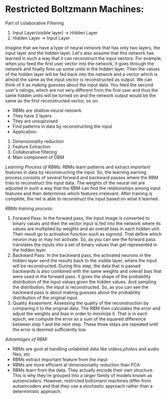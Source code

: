 # Restricted Boltzmann Machines:

Part of colaborative Filtering


1. Input Layer(visible layer) -> Hidden Layer
2. Hidden Layer -> Input Layer

Imagine that we have a type of neural network that has only two layers, the input layer and the hidden layer. Let's also assume that this network has learned in such a way that it can reconstruct the input vectors. For example, when you feed the first user vector into the network, it goes through the network and finally fires up some units in the hidden layer. Then the values of the hidden layer will be fed back into the network and a vector which is almost the same as the input vector is reconstructed as output. We can think of it as making guesses about the input data. You feed the second user's ratings, which are not very different from the first user and thus the same hidden units will be turned on and the network output would be the same as the first reconstructed vector, so on.

- RBMs are shallow neural netowrk
- They have 2 layers
- They are unsuprvised
- Find patterns in data by reconstructing the input
- Application:
1. Dimensionality reduction
2. Feature Extraction
3. Collaborative filtering
4. Main component of DBM

*Learning Process of RBMs:* RBMs learn patterns and extract important features in data by reconstructing the input. So, the learning earning process consists of several forward and backward passes where the RBM tries to reconstruct the input data. The weights of the neural net are adjusted in such a way that the RBM can find the relationships among input features and then determines which features irrelevant. After training is complete, the net is able to reconstruct the input based on what it learned.

*RBMs training process:*
1. Forward Pass: In the forward pass, the input image is converted to binary values and then the vector input is fed into the network where its values are multiplied by weights and an overall bias in each hidden unit. Then result go to activation function such as sigmoid. That define which neuron may or may not activate.  So, as you can see the forward pass translates the inputs into a set of binary values that get represented in the hidden layer.
2. Backward Pass: In the backward pass, the activated neurons in the hidden layer send the results back to the visible layer, where the input will be reconstructed. During this step, the data that is passed backwards is also combined with the same weights and overall bias that were used in the forward pass. It gives the shape of the probability distribution of the input values given the hidden values. And sampling the distribution, the input is reconstructed. So, as you can see the backward pass is about making guesses about the probability distribution of the original input.
3. Quality Assesment: Assessing the quality of the reconstruction by comparing it to the original data. The RBM then calculates the error and adjust the weights and bias in order to minimize it. That is in each epoch, we compute the error as a sum of the squared difference between step 1 and the next step. These three steps are repeated until the error is deemed sufficiently low.

*Advantages of RBM:*
- RBMs are goot at handling unlabeled data like videos,photos and audio files, etc
- RBMs extract important feature from the input
- RBMs are more efficient at dimensionality reduction than PCA
- RBMs learn from the data. They actually encode their own structure. This is why they're grouped into a larger family of models known as autoencoders. However, restricted boltzmann machines differ from autoencoders and that they use a stochastic approach rather than a deterministic approach. 
